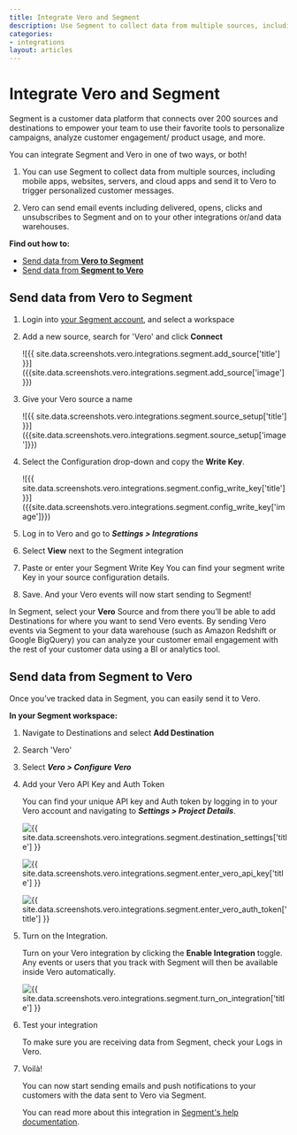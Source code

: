 ```yaml
---
title: Integrate Vero and Segment
description: Use Segment to collect data from multiple sources, including mobile apps, websites, servers, and cloud apps and send it to Vero to trigger personalized customer messages.
categories:
- integrations
layout: articles
---
```


# Integrate Vero and Segment

Segment is a customer data platform that connects over 200 sources and destinations to empower your team to use their favorite tools to personalize campaigns, analyze customer engagement/ product usage, and more. 

You can integrate Segment and Vero in one of two ways, or both!

1. You can use Segment to collect data from multiple sources, including mobile apps, websites, servers, and cloud apps and send it to Vero to trigger personalized customer messages.

2. Vero can send email events including delivered, opens, clicks and unsubscribes to Segment and on to your other integrations or/and data warehouses.

**Find out how to:**

- [Send data from **Vero to Segment**](#-Send-data-from-Vero-to-Segment)
- [Send data from **Segment to Vero**](#-Send-data-from-Segment-to-Vero)

## Send data from Vero to Segment

1.  Login into [your Segment account](https://segment.com/login), and select a workspace
2.  Add a new source, search for 'Vero' and click **Connect**

    ![{{ site.data.screenshots.vero.integrations.segment.add_source['title'] }}]
    ({{site.data.screenshots.vero.integrations.segment.add_source['image']}})
    
3.  Give your Vero source a name

    ![{{ site.data.screenshots.vero.integrations.segment.source_setup['title'] }}]
    ({{site.data.screenshots.vero.integrations.segment.source_setup['image']}})

4.  Select the Configuration drop-down and copy the **Write Key**.

    ![{{ site.data.screenshots.vero.integrations.segment.config_write_key['title'] }}]
    ({{site.data.screenshots.vero.integrations.segment.config_write_key['image']}})

5.  Log in to Vero and go to **_Settings > Integrations_**
6.  Select **View** next to the Segment integration
7.  Paste or enter your Segment Write Key
    You can find your segment write Key in your source configuration details.
8.  Save. And your Vero events will now start sending to Segment!

In Segment, select your **Vero** Source and from there you’ll be able to add Destinations for where you want to send Vero events. By sending Vero events via Segment to your data warehouse (such as Amazon Redshift or Google BigQuery) you can analyze your customer email engagement with the rest of your customer data using a BI or analytics tool. 

## Send data from Segment to Vero

Once you’ve tracked data in Segment, you can easily send it to Vero.

**In your Segment workspace:**

1.  Navigate to Destinations and select **Add Destination**
2.  Search 'Vero'
3.  Select **_Vero > Configure Vero_**
4.  Add your Vero API Key and Auth Token
    
    You can find your unique API key and Auth token by logging in to your Vero account and navigating to **_Settings > Project   Details_**.
    
    ![{{ site.data.screenshots.vero.integrations.segment.destination_settings['title'] }}]({{site.data.screenshots.vero.integrations.segment.destination_settings['image']}})    
    
    ![{{ site.data.screenshots.vero.integrations.segment.enter_vero_api_key['title'] }}]({{site.data.screenshots.vero.integrations.segment.enter_vero_api_key['image']}}) 
    
    ![{{ site.data.screenshots.vero.integrations.segment.enter_vero_auth_token['title'] }}]({{site.data.screenshots.vero.integrations.segment.enter_vero_auth_token['image']}})    
    
5.  Turn on the Integration.
    
    Turn on your Vero integration by clicking the **Enable Integration** toggle. Any events or users that you track with       Segment will then be available inside Vero automatically.

    ![{{ site.data.screenshots.vero.integrations.segment.turn_on_integration['title'] }}]({{site.data.screenshots.vero.integrations.segment.turn_on_integration['image']}})  
    

6.  Test your integration

    To make sure you are receiving data from Segment, check your Logs in Vero.
    
7.  Voilà!

    You can now start sending emails and push notifications to your customers with the data sent to Vero via Segment.

    You can read more about this integration in [Segment's help documentation](https://segment.com/docs/integrations/vero/).




